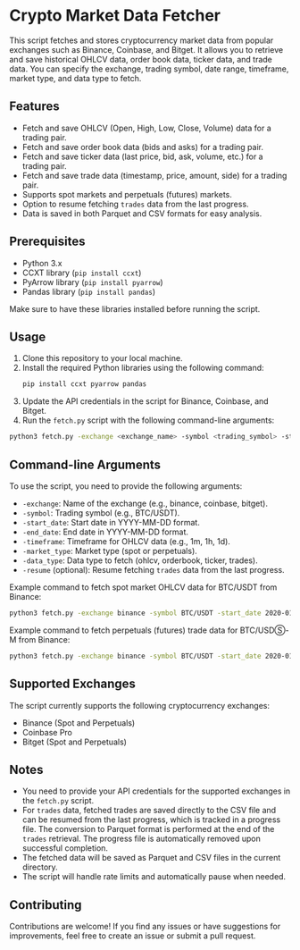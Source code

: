 # Crypto Market Data Fetcher

This script fetches and stores cryptocurrency market data from popular exchanges such as Binance, Coinbase, and Bitget. It allows you to retrieve and save historical OHLCV data, order book data, ticker data, and trade data. You can specify the exchange, trading symbol, date range, timeframe, market type, and data type to fetch.

## Features

- Fetch and save OHLCV (Open, High, Low, Close, Volume) data for a trading pair.
- Fetch and save order book data (bids and asks) for a trading pair.
- Fetch and save ticker data (last price, bid, ask, volume, etc.) for a trading pair.
- Fetch and save trade data (timestamp, price, amount, side) for a trading pair.
- Supports spot markets and perpetuals (futures) markets.
- Option to resume fetching `trades` data from the last progress.
- Data is saved in both Parquet and CSV formats for easy analysis.

## Prerequisites

- Python 3.x
- CCXT library (`pip install ccxt`)
- PyArrow library (`pip install pyarrow`)
- Pandas library (`pip install pandas`)

Make sure to have these libraries installed before running the script.

## Usage

1. Clone this repository to your local machine.
2. Install the required Python libraries using the following command:
   ```bash
   pip install ccxt pyarrow pandas
   ```
3. Update the API credentials in the script for Binance, Coinbase, and Bitget.
4. Run the `fetch.py` script with the following command-line arguments:

```bash
python3 fetch.py -exchange <exchange_name> -symbol <trading_symbol> -start_date <start_date> -end_date <end_date> -timeframe <timeframe> -market_type <market_type> -data_type <data_type> [-resume]
```

## Command-line Arguments

To use the script, you need to provide the following arguments:

- `-exchange`: Name of the exchange (e.g., binance, coinbase, bitget).
- `-symbol`: Trading symbol (e.g., BTC/USDT).
- `-start_date`: Start date in YYYY-MM-DD format.
- `-end_date`: End date in YYYY-MM-DD format.
- `-timeframe`: Timeframe for OHLCV data (e.g., 1m, 1h, 1d).
- `-market_type`: Market type (spot or perpetuals).
- `-data_type`: Data type to fetch (ohlcv, orderbook, ticker, trades).
- `-resume` (optional): Resume fetching `trades` data from the last progress.

Example command to fetch spot market OHLCV data for BTC/USDT from Binance:

```bash
python3 fetch.py -exchange binance -symbol BTC/USDT -start_date 2020-01-01 -end_date 2023-08-01 -timeframe 1h -market_type spot -data_type ohlcv
```

Example command to fetch perpetuals (futures) trade data for BTC/USDⓈ-M from Binance:

```bash
python3 fetch.py -exchange binance -symbol BTC/USDT -start_date 2020-01-01 -end_date 2023-08-01 -timeframe 1h -market_type perpetuals -data_type trades
```

## Supported Exchanges

The script currently supports the following cryptocurrency exchanges:

- Binance (Spot and Perpetuals)
- Coinbase Pro
- Bitget (Spot and Perpetuals)

## Notes

- You need to provide your API credentials for the supported exchanges in the `fetch.py` script.
- For `trades` data, fetched trades are saved directly to the CSV file and can be resumed from the last progress, which is tracked in a progress file. The conversion to Parquet format is performed at the end of the `trades` retrieval. The progress file is automatically removed upon successful completion.
- The fetched data will be saved as Parquet and CSV files in the current directory.
- The script will handle rate limits and automatically pause when needed.

## Contributing

Contributions are welcome! If you find any issues or have suggestions for improvements, feel free to create an issue or submit a pull request.
